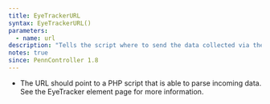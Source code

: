 ```yaml
---
title: EyeTrackerURL
syntax: EyeTrackerURL()
parameters:
  - name: url
description: "Tells the script where to send the data collected via the EyeTracker elements."
notes: true
since: PennController 1.8
---
```


+ The URL should point to a PHP script that is able to parse incoming data. See the EyeTracker element page for more information.

<!--more-->
